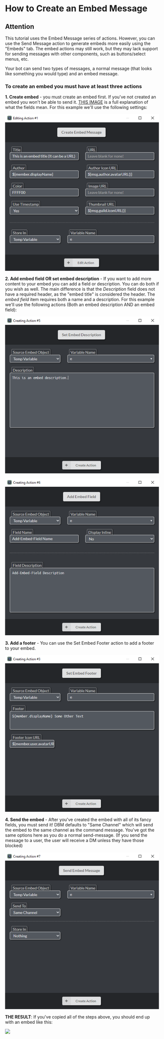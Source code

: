 # How to Create an Embed Message

## Attention
This tutorial uses the Embed Message series of actions. However, you can use the Send Message action to generate embeds more easily using the "Embeds" tab. The embed actions may still work, but they may lack support for sending messages with other components, such as buttons/select menus, etc.


Your bot can send two types of messages, a normal message (that looks like something you would type) and an embed message.
### To create an embed you must have at least three actions

**1. Create embed** - you must create an embed first. If you've not created an embed you won't be able to send it.
[THIS IMAGE](https://raw.githubusercontent.com/Silversunset01/dbm/master/screenshots/embedexplanation.png) is a full explanation of what the fields mean.
For this example we'll use the following settings:

![](https://raw.githubusercontent.com/Silversunset01/dbm/master/screenshots/embedtest.png)

**2. Add embed field OR set embed description** - If you want to add more content to your embed you can add a field or description. You can do both if you wish as well. The main difference is that the *Description* field does not have a required header, as the "embed title" is considered the header. The *embed field* item requires both a name and a description.
For this example we'll use the following actions (Both an embed description AND an embed field):

![](https://raw.githubusercontent.com/Silversunset01/dbm/master/screenshots/embedtest2.png)

![](https://raw.githubusercontent.com/Silversunset01/dbm/master/screenshots/embedtest3.png)

**3. Add a footer** - You can use the Set Embed Footer action to add a footer to your embed.

![](https://raw.githubusercontent.com/Silversunset01/dbm/master/screenshots/embedtest4.png)

**4. Send the embed** - After you've created the embed with all of its fancy fields, you must send it!
DBM defaults to "Same Channel" which will send the embed to the same channel as the command message. You've got the same options here as you do a normal send-message. (If you send the message to a user, the user will receive a DM unless they have those blocked)

![](https://raw.githubusercontent.com/Silversunset01/dbm/master/screenshots/embedtest5.png)

**THE RESULT**:
If you've copied all of the steps above, you should end up with an embed like this:

![](https://raw.githubusercontent.com/Silversunset01/dbm/master/screenshots/embedtest6.png)
